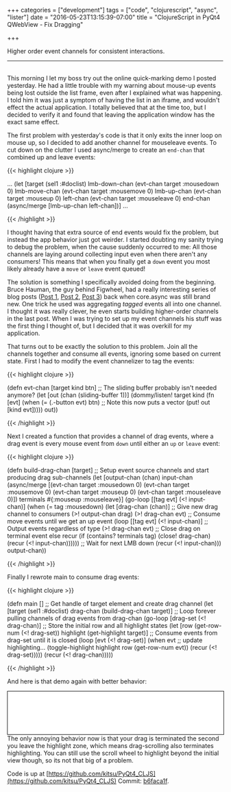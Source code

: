 +++
categories = ["development"]
tags = ["code", "clojurescript", "async", "lister"]
date = "2016-05-23T13:15:39-07:00"
title = "ClojureScript in PyQt4 QWebView - Fix Dragging"

+++

Higher order event channels for consistent interactions.
<!--more-->
<hr/><br/>
This morning I let my boss try out the online quick-marking demo I posted
yesterday. He had a little trouble with my warning about mouse-up events being
lost outside the list frame, even after I explained what was happening. I told
him it was just a symptom of having the list in an iframe, and wouldn't effect
the actual application. I totally believed that at the time too, but I decided
to verify it and found that leaving the application window has the exact same
effect.

The first problem with yesterday's code is that it only exits the inner loop on
mouse up, so I decided to add another channel for mouseleave events. To cut down
on the clutter I used async/merge to create an `end-chan` that combined up and
leave events:

{{< highlight clojure >}}

...
  (let [target (sel1 :#doclist)
        lmb-down-chan (evt-chan target :mousedown 0)
        lmb-move-chan (evt-chan target :mousemove 0)
        lmb-up-chan (evt-chan target :mouseup 0)
        left-chan (evt-chan target :mouseleave 0)
        end-chan (async/merge [lmb-up-chan left-chan])]
...

{{< /highlight >}}

I thought having that extra source of end events would fix the problem, but
instead the app behavior just got weirder. I started doubting my sanity trying
to debug the problem, when the cause suddenly occurred to me: All those
channels are laying around collecting input even when there aren't any
consumers! This means that when you finally get a `down` event you most likely
already have a `move` or `leave` event queued!

The solution is something I specifically avoided doing from the beginning. Bruce
Hauman, the guy behind Figwheel, had a really interesting series of blog posts
([Post 1](http://rigsomelight.com/2013/07/18/clojurescript-core-async-todos.html),
[Post 2](http://rigsomelight.com/2013/08/12/clojurescript-core-async-dots-game.html),
[Post 3](http://rigsomelight.com/2013/08/22/channels-of-channels-dots-game-refactor.html))
back when core.async was still brand new. One trick he used was aggregating
*tagged* events all into one channel. I thought it was really clever, he even
starts building higher-order channels in the last post. When I was trying to
set up my event channels his stuff was the first thing I thought of, but I
decided that it was overkill for my application.

That turns out to be exactly the solution to this problem. Join all the channels
together and consume all events, ignoring some based on current state. First I
had to modify the event channelizer to tag the events:

{{< highlight clojure >}}

(defn evt-chan [target kind btn]
  ;; The sliding buffer probably isn't needed anymore?
  (let [out (chan (sliding-buffer 1))]
    (dommy/listen! target kind
                  (fn [evt]
                    (when (= (.-button evt) btn)
                      ;; Note this now puts a vector
                      (put! out [kind evt]))))
    out))

{{< /highlight >}}

Next I created a function that provides a channel of drag events, where a drag
event is every mouse event from `down` until either an `up` or `leave` event:

{{< highlight clojure >}}

(defn build-drag-chan [target]
  ;; Setup event source channels and start producing drag sub-channels
  (let [output-chan (chan)
        input-chan (async/merge [(evt-chan target :mousedown 0)
                                 (evt-chan target :mousemove 0)
                                 (evt-chan target :mouseup 0)
                                 (evt-chan target :mouseleave 0)])
        terminals #{:mouseup :mouseleave}]
    (go-loop [[tag evt] (<! input-chan)]
      (when (= tag :mousedown)
        (let [drag-chan (chan)]
          ;; Give new drag channel to consumers
          (>! output-chan drag)
          (>! drag-chan evt)
          ;; Consume move events until we get an up event
          (loop [[tag evt] (<! input-chan)]
            ;; Output events regardless of type
            (>! drag-chan evt)
            ;; Close drag on terminal event else recur
            (if (contains? terminals tag)
              (close! drag-chan)
              (recur (<! input-chan))))))
      ;; Wait for next LMB down
      (recur (<! input-chan)))
    output-chan))

{{< /highlight >}}

Finally I rewrote main to consume drag events:

{{< highlight clojure >}}

(defn main []
  ;; Get handle of target element and create drag channel
  (let [target (sel1 :#doclist)
        drag-chan (build-drag-chan target)]
    ;; Loop forever pulling channels of drag events from drag-chan
    (go-loop [drag-set (<! drag-chan)]
      ;; Store the initial row and all highlight states
      (let [row (get-row-num (<! drag-set))
            highlight (get-highlight target)]
        ;; Consume events from drag-set until it is closed
        (loop [evt (<! drag-set)]
         (when evt
           ;; update highlighting...
           (toggle-highlight highlight row (get-row-num evt))
           (recur (<! drag-set)))))
      (recur (<! drag-chan)))))

{{< /highlight >}}

And here is that demo again with better behavior:

<iframe src="/async_highlight_02/index.html"
        width="100%" height="100px" style="border: 1px solid black"></iframe>

<br/>
The only annoying behavior now is that your drag is terminated the second you
leave the highlight zone, which means drag-scrolling also terminates
highlighting. You can still use the scroll wheel to highlight beyond the initial
view though, so its not that big of a problem.

Code is up at
[https://github.com/kitsu/PyQt4_CLJS](https://github.com/kitsu/PyQt4_CLJS)
Commit:
[b6faca1f](https://github.com/kitsu/PyQt4_CLJS/tree/b6faca1f3febe0c83f120596e24afaa55f5925ec).
